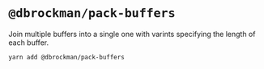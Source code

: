 # `@dbrockman/pack-buffers`

Join multiple buffers into a single one with varints specifying the length of each buffer.

```sh
yarn add @dbrockman/pack-buffers
```

